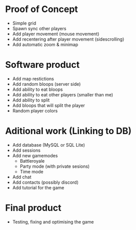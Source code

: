 # Proof of Concept

* Simple grid
* Spawn sync other players
* Add player movement (mouse movement)
* Add recentering after player movement (sidescrolling)
* Add automatic zoom & minimap

# Software product

* Add map restictions
* Add random bloops (server side)
* Add ability to eat bloops
* Add ability to eat other players (smaller than me)
* Add ability to split	
* Add bloops that will split the player		
* Random player colors

# Aditional work (Linking to DB) 

* Add database (MySQL or SQL Lite)
* Add sessions
* Add new gamemodes
	- Battleroyale
	- Party mode (with private sesions)
	- Time mode
* Add chat
* Add contacts (possibly discord) 
* Add tutorial for the game

# Final product

* Testing, fixing and optimising the game

